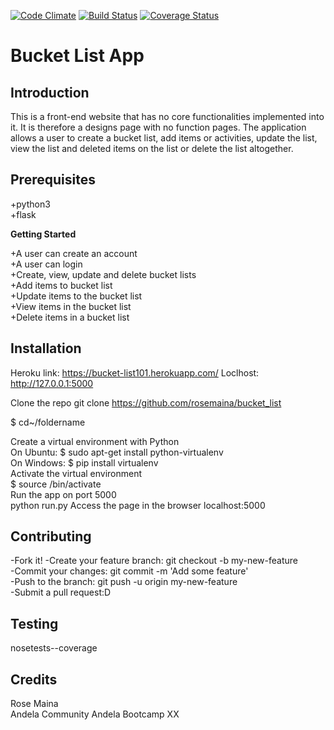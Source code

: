 
[![Code Climate](https://codeclimate.com/github/rosemaina/bucketlist.png)](https://codeclimate.com/github/rosemaina/bucketlist)
  [![Build Status](https://travis-ci.org/rosemaina/bucketlist.svg?branch=master)](https://travis-ci.org/rosemaina/bucketlist)
  [![Coverage Status](https://coveralls.io/repos/github/rosemaina/bucketlist/badge.svg?branch=feature)](https://coveralls.io/github/rosemaina/bucketlist?branch=feature)


  
# Bucket List App

## Introduction

This is a front-end website that has no core functionalities implemented into it. It is therefore a designs page with no function pages. The application allows a user to create a bucket list, add items or activities, update the list, view the list and deleted items on the list or delete the list altogether.

## Prerequisites
+python3  
+flask    

**Getting Started** 

+A user can create an account  
+A user can login  
+Create, view, update and delete bucket lists  
+Add items to bucket list  
+Update items to the bucket list  
+View items in the bucket list  
+Delete items in a bucket list  


## Installation
Heroku link: https://bucket-list101.herokuapp.com/
Loclhost: http://127.0.0.1:5000

Clone the repo 
 git clone https://github.com/rosemaina/bucket_list <foldername>
 
 $ cd~/foldername

Create a virtual environment with Python  
On  Ubuntu:
$ sudo apt-get install python-virtualenv <yourenvname>  
On Windows:
$ pip install virtualenv <yourenvname>  
Activate the virtual environment  
$ source <yourenvname>/bin/activate  
Run the app on port 5000  
python run.py
Access the page in the browser
localhost:5000

## Contributing 

-Fork it! 
-Create your feature branch: git checkout -b my-new-feature  
-Commit your changes: git commit -m 'Add some feature'  
-Push to the branch: git push -u origin my-new-feature  
-Submit a pull request:D  

## Testing
nosetests--coverage

## Credits
Rose Maina  
Andela Community
Andela Bootcamp XX
